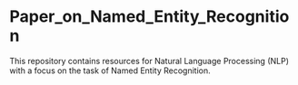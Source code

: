 # Paper_on_Named_Entity_Recognition
This repository contains resources for Natural Language Processing (NLP) with a focus on the task of Named Entity Recognition.
